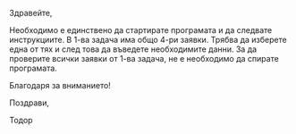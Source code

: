 Здравейте,

Необходимо е единствено да стартирате програмата и да следвате инструкциите.
В 1-ва задача има общо 4-ри заявки. Трябва да изберете една от тях и след това да въведете необходимите данни.
За да проверите всички заявки от 1-ва задача, не е необходимо да спирате програмата.

Благодаря за вниманието!

Поздрави,

Тодор